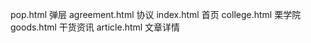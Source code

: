 pop.html            弹层
agreement.html       协议
index.html          首页
college.html        栗学院
goods.html          干货资讯
article.html        文章详情